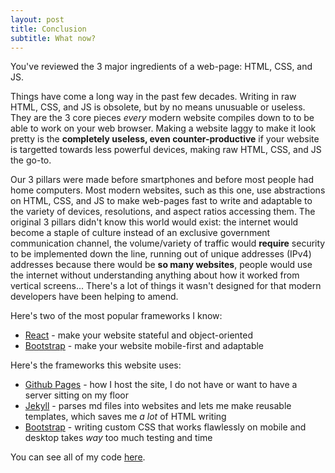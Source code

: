 ```yaml
---
layout: post
title: Conclusion
subtitle: What now?
---
```


You've reviewed the 3 major ingredients of a web-page: HTML, CSS, and JS.

Things have come a long way in the past few decades. Writing in raw HTML, CSS, and JS is obsolete, but by no means unusuable or useless. They are the 3 core pieces *every* modern website compiles down to to be able to work on your web browser. Making a website laggy to make it look pretty is the **completely useless, even counter-productive** if your website is targetted towards less powerful devices, making raw HTML, CSS, and JS the go-to.

Our 3 pillars were made before smartphones and before most people had home computers. Most modern websites, such as this one, use abstractions on HTML, CSS, and JS to make web-pages fast to write and adaptable to the variety of devices, resolutions, and aspect ratios accessing them. The original 3 pillars didn't know this world would exist: the internet would become a staple of culture instead of an exclusive government communication channel, the volume/variety of traffic would **require** security to be implemented down the line, running out of unique addresses (IPv4) addresses because there would be **so many websites**, people would use the internet without understanding anything about how it worked from vertical screens... There's a lot of things it wasn't designed for that modern developers have been helping to amend.

Here's two of the most popular frameworks I know:
- [React](https://reactjs.org/) - make your website stateful and object-oriented
- [Bootstrap](https://getbootstrap.com/) - make your website mobile-first and adaptable

Here's the frameworks this website uses:
- [Github Pages](https://pages.github.com/) - how I host the site, I do not have or want to have a server sitting on my floor
- [Jekyll](https://jekyllrb.com/docs/) - parses md files into websites and lets me make reusable templates, which saves me *a lot* of HTML writing
- [Bootstrap](https://getbootstrap.com/) - writing custom CSS that works flawlessly on mobile and desktop takes *way* too much testing and time

You can see all of my code [here](https://github.com/jCallon/jCallon.github.io).
